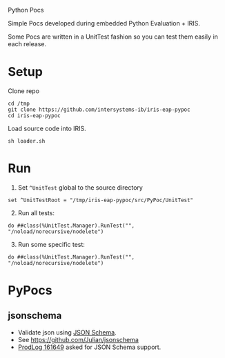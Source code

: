 Python Pocs

Simple Pocs developed during embedded Python Evaluation + IRIS.

Some Pocs are written in a UnitTest fashion so you can test them easily in each release.

# Setup
Clone repo
```
cd /tmp
git clone https://github.com/intersystems-ib/iris-eap-pypoc
cd iris-eap-pypoc
```
Load source code into IRIS.
```
sh loader.sh
```

# Run
1. Set `^UnitTest` global to the source directory
```
set ^UnitTestRoot = "/tmp/iris-eap-pypoc/src/PyPoc/UnitTest"
```

2. Run all tests:
```objectscript
do ##class(%UnitTest.Manager).RunTest("", "/noload/norecursive/nodelete")
```

3. Run some specific test:
```objectscript
do ##class(%UnitTest.Manager).RunTest("", "/noload/norecursive/nodelete")
```

# PyPocs
## jsonschema
* Validate json using [JSON Schema](https://json-schema.org/).
* See https://github.com/Julian/jsonschema
* [ProdLog 161649](http://live.prodlog.iscinternal.com/prodlog/main.csp#item=161649) asked for JSON Schema support.
